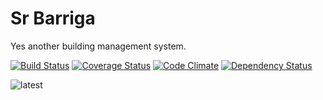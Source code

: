 Sr Barriga
=====

Yes another building management system.

[![Build Status](https://travis-ci.org/babasbot/sr-barriga.svg)](https://travis-ci.org/babasbot/sr-barriga)
[![Coverage Status](https://coveralls.io/repos/babasbot/sr-barriga/badge.svg)](https://coveralls.io/r/babasbot/sr-barriga)
[![Code Climate](https://codeclimate.com/repos/55737f17695680074000b7a4/badges/35ddfe86d6b91ce52f16/gpa.svg)](https://codeclimate.com/repos/55737f17695680074000b7a4/feed)
[![Dependency Status](https://gemnasium.com/babasbot/sr-barriga.svg)](https://gemnasium.com/babasbot/sr-barriga)

![latest](https://cloud.githubusercontent.com/assets/764518/8145940/6280855c-11e3-11e5-9e4d-5d348338817b.jpg)
